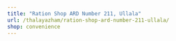 ```yaml
---
title: "Ration Shop ARD Number 211, Ullala"
url: /thalayazham/ration-shop-ard-number-211-ullala/
shop: convenience
---
```


